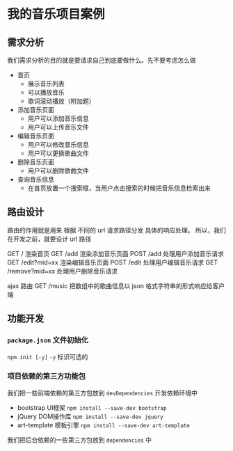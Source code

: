 # 我的音乐项目案例

## 需求分析

我们需求分析的目的就是要请求自己到底要做什么。先不要考虑怎么做

- 首页
  + 展示音乐列表
  + 可以播放音乐
  + 歌词滚动播放（附加题）
- 添加音乐页面
  + 用户可以添加音乐信息
  + 用户可以上传音乐文件
- 编辑音乐页面
  + 用户可以修改音乐信息
  + 用户可以更换歌曲文件
- 删除音乐页面
  + 用户可以删除歌曲文件
- 查询音乐信息
  + 在首页放置一个搜索框，当用户点击搜索的时候把音乐信息检索出来

## 路由设计

路由的作用就是用来 根据 不同的 url 请求路径分发 具体的响应处理。
所以，我们在开发之前，就要设计 url 路径

GET   /       渲染首页
GET   /add    渲染添加音乐页面
POST  /add    处理用户添加音乐请求
GET   /edit?mid=xx   渲染编辑音乐页面
POST  /edit    处理用户编辑音乐请求
GET   /remove?mid=xx 处理用户删除音乐请求

ajax 路由
GET /music  把数组中的歌曲信息以 json 格式字符串的形式响应给客户端

## 功能开发

### `package.json` 文件初始化

`npm init [-y]`  `-y` 标识可选的

### 项目依赖的第三方功能包


我们把一些前端依赖的第三方包放到  `devDependencies` 开发依赖环境中
- bootstrap UI框架  `npm install --save-dev bootstrap`
- jQuery DOM操作库 `npm install --save-dev jquery`
- art-template 模板引擎 `npm install --save-dev art-template`

我们把后台依赖的一些第三方包放到 `dependencies` 中
